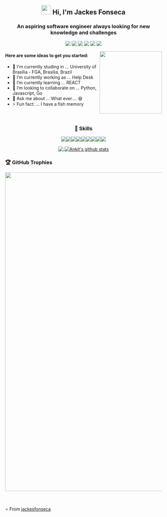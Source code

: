 <div align="center">

<h2><img src="https://raw.githubusercontent.com/iampavangandhi/iampavangandhi/master/gifs/Hi.gif" width="30px"> Hi, I'm Jackes Fonseca </h2>

<h3> An aspiring software engineer always looking for new knowledge and challenges </h3>

[<img src="https://img.shields.io/badge/twitter-%231DA1F2.svg?&style=for-the-badge&logo=twitter&logoColor=white" />]() [<img src="https://img.shields.io/badge/linkedin-%230077B5.svg?&style=for-the-badge&logo=linkedin&logoColor=white" />](https://www.linkedin.com/in/jackes-fonseca-711015152/) [<img src = "https://img.shields.io/badge/instagram-%23E4405F.svg?&style=for-the-badge&logo=instagram&logoColor=white">](https://www.instagram.com/jackes_fonseca/) [<img  src="https://img.shields.io/badge/github-%23100000.svg?&style=for-the-badge&logo=github&logoColor=white&link=mailto:https://github.com/lucianosz7">](https://github.com/jackesfonseca) [<img src="https://img.shields.io/badge/gitlab-%23330f63.svg?&style=for-the-badge&logo=gitlab&logoColor=white">](https://gitlab.com/JackesFonseca) [<img src="https://img.shields.io/badge/Microsoft%20Outlook-0078D4?logo=microsoft-outlook&logoColor=white&style=for-the-badge">](mailto:190030291@aluno.unb.br.com?subject=Hello%20again)


<img align='right' src='https://user-images.githubusercontent.com/53023400/154770896-7cbf514b-38c2-4bc4-a489-d13548ce5fb2.gif' width='200"'>
<div align="left">

  <h4>Here are some ideas to get you started:</h4>

  - :school: I'm currently studing in ... University of Brasilia - FGA, Brasilia, Brazil
- 🔭 I’m currently working as ... Help Desk
- 🌱 I’m currently learning ... REACT
- 👯 I’m looking to collaborate on ... Python, Javascript, Go
- 💬 Ask me about ... What ever.... :laughing:
- ⚡ Fun fact: ... I have a fish memory
<br/>
</div>

<h3>🚀 Skills</h3>

  <img src="https://img.shields.io/badge/c%20-%2300599C.svg?&style=for-the-badge&logo=c&logoColor=white"/><img src="https://img.shields.io/badge/java-%23ED8B00.svg?&style=for-the-badge&logo=java&logoColor=white"/><img src="https://img.shields.io/badge/python%20-%2314354C.svg?&style=for-the-badge&logo=python&logoColor=white"/><img src="https://img.shields.io/badge/html5%20-%23E34F26.svg?&style=for-the-badge&logo=html5&logoColor=white"/><img src="https://img.shields.io/badge/css3%20-%231572B6.svg?&style=for-the-badge&logo=css3&logoColor=white"/><img src="https://img.shields.io/badge/javascript-%23F7DF1E.svg?&style=for-the-badge&logo=javascript&logoColor=black"/><img src="https://img.shields.io/badge/markdown-%23000000.svg?&style=for-the-badge&logo=markdown&logoColor=white"/><img src="https://img.shields.io/badge/Flask-000000?style=for-the-badge&logo=flask&logoColor=white"><img src="https://img.shields.io/badge/Docker-2CA5E0?style=for-the-badge&logo=docker&logoColor=white">

<a href="https://github.com/jackesfonseca">
  <img align="center" src="https://github-readme-stats.vercel.app/api/top-langs/?username=jackesfonseca&theme=dracula">
</a>
  <a href="https://github.com/jackesfonseca">
 <img align="center" src="https://github-readme-stats.vercel.app/api?username=jackesfonseca&show_icons=true&theme=dracula&line_height=30" alt="Ankit's github stats"/>
</a>
</div>


<h3>🏆 GitHub Trophies</h3>

<img align='center' src='https://github-profile-trophy.vercel.app/?username=jackesfonseca&theme=dracula&margin-w=15&margin-h=15' width='1024"'>


<br><br>
⭐️ From [jackesfonseca](https://github.com/jackesfonseca)
